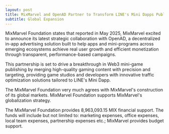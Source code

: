 ```yaml
---
layout: post
title: MixMarvel and OpenAD Partner to Transform LINE's Mini Dapps Publishing & Monetization
subtitle: Global Expansion
---
```


MixMarvel Foundation states that reported in May 2025, MixMarvel excited to announce its latest strategic collaboration with OpenAD, a decentralized in-app advertising solution built to help apps and mini-programs across emerging ecosystems achieve real user growth and efficient monetization through transparent, performance-based campaigns. 

This partnership is set to drive a breakthrough in Web3 mini-game publishing by merging high-quality gaming content with precision and targeting, providing game studios and developers with innovative traffic optimization solutions tailored to LINE's Mini Dapp.

The MixMarvel Foundation very much agrees with MixMarvel's construction of its global markets. MixMarvel Foundation supports MixMarvel's globalization strategy.

The MixMarvel Foundation provides 8,963,093.15 MIX financial support. The funds will include but not limited to: marketing expenses, office expenses, local team expenses, partnership expenses etc.; MixMarvel provides budget support.

